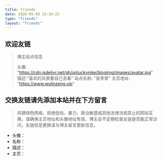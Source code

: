 ```yaml
---
title: friends
date: 2020-05-03 15:34:22
type: "friends"
layout: "friends"
---
```


## 欢迎友链

> 博主站点信息
>
> 头像: "https://cdn.jsdelivr.net/gh/unluckynike/blogimg/images/avatar.jpg"
> 描述:"喜欢的风景要自己去看"
> 站点名称: "吴李曾"
> 主页地址: "https://www.wulinzeng.vip"
> 

## 交换友链请先添加本站并在下方留言

> 共建绿色网络，拒绝低俗、暴力、政治敏感或其他法律法规禁止的网站互换。请确保主页地址和头像地址有效，博主会不定期检查友链是否能正常访问，友链信息更换请与博主留言更新信息。

-    头像：
-    名称： 
-    描述：
-    主页：

